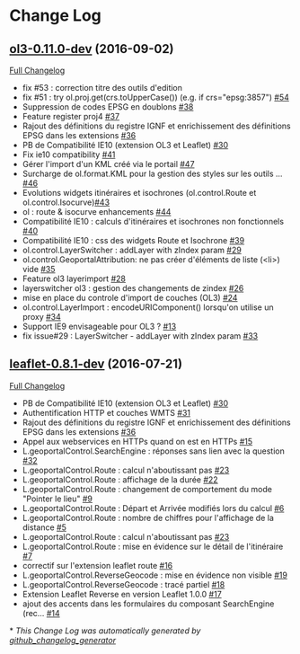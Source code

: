 # Change Log

## [ol3-0.11.0-dev](https://github.com/IGNF/geoportal-extensions/tree/ol3-0.11.0-dev) (2016-09-02)
[Full Changelog](https://github.com/IGNF/geoportal-extensions/compare/leaflet-0.8.1-dev...ol3-0.11.0-dev)

- fix \#53 : correction titre des outils d'edition
- fix \#51 : try ol.proj.get\(crs.toUpperCase\(\)\) \(e.g. if crs="epsg:3857"\) [\#54](https://github.com/IGNF/geoportal-extensions/pull/54)
- Suppression de codes EPSG en doublons [\#38](https://github.com/IGNF/geoportal-extensions/pull/38)
- Feature register proj4 [\#37](https://github.com/IGNF/geoportal-extensions/pull/37)
- Rajout des définitions du registre IGNF et enrichissement des définitions EPSG dans les extensions [\#36](https://github.com/IGNF/geoportal-extensions/issues/36)
- PB de Compatibilité IE10 \(extension OL3 et Leaflet\) [\#30](https://github.com/IGNF/geoportal-extensions/issues/30)
- Fix ie10 compatibility  [\#41](https://github.com/IGNF/geoportal-extensions/pull/41)
- Gérer l'import d'un KML créé via le portail
[\#47](https://github.com/IGNF/geoportal-extensions/issues/47)
- Surcharge de ol.format.KML pour la gestion des styles sur les outils …
[\#46](https://github.com/IGNF/geoportal-extensions/pull/46)
- Evolutions widgets itinéraires et isochrones \(ol.control.Route et ol.control.Isocurve\)[\#43](https://github.com/IGNF/geoportal-extensions/issues/43)
- ol : route & isocurve enhancements [\#44](https://github.com/IGNF/geoportal-extensions/pull/44)
- Compatibilité IE10 : calculs d'itinéraires et isochrones non fonctionnels [\#40](https://github.com/IGNF/geoportal-extensions/issues/40)
- Compatibilité IE10 : css des widgets Route et Isochrone [\#39](https://github.com/IGNF/geoportal-extensions/issues/39)
- ol.control.LayerSwitcher : addLayer with zIndex param [\#29](https://github.com/IGNF/geoportal-extensions/issues/29)
- ol.control.GeoportalAttribution: ne pas créer d'éléments de liste \(\<li\>\) vide [\#35](https://github.com/IGNF/geoportal-extensions/issues/35)
- Feature ol3 layerimport [\#28](https://github.com/IGNF/geoportal-extensions/pull/28)
- layerswitcher ol3 : gestion des changements de zindex [\#26](https://github.com/IGNF/geoportal-extensions/pull/26)
- mise en place du controle d'import de couches \(OL3\) [\#24](https://github.com/IGNF/geoportal-extensions/pull/24)
- ol.control.LayerImport : encodeURIComponent\(\) lorsqu'on utilise un proxy [\#34](https://github.com/IGNF/geoportal-extensions/issues/34)
- Support IE9 envisageable pour OL3 ? [\#13](https://github.com/IGNF/geoportal-extensions/issues/13)
- fix issue\#29 : LayerSwitcher - addLayer with zIndex param [\#33](https://github.com/IGNF/geoportal-extensions/pull/33)

## [leaflet-0.8.1-dev](https://github.com/IGNF/geoportal-extensions/tree/leaflet-0.8.1-dev) (2016-07-21)
[Full Changelog](https://github.com/IGNF/geoportal-extensions/compare/ol3-0.10.0...leaflet-0.8.1-dev)


- PB de Compatibilité IE10 \(extension OL3 et Leaflet\) [\#30](https://github.com/IGNF/geoportal-extensions/issues/30)
- Authentification HTTP et couches WMTS [\#31](https://github.com/IGNF/geoportal-extensions/issues/31)
- Rajout des définitions du registre IGNF et enrichissement des définitions EPSG dans les extensions [\#36](https://github.com/IGNF/geoportal-extensions/issues/36)
- Appel aux webservices en HTTPs quand on est en HTTPs [\#15](https://github.com/IGNF/geoportal-extensions/issues/15)
- L.geoportalControl.SearchEngine : réponses sans lien avec la question [\#32](https://github.com/IGNF/geoportal-extensions/issues/32)
- L.geoportalControl.Route : calcul n'aboutissant pas [\#23](https://github.com/IGNF/geoportal-extensions/issues/23)
- L.geoportalControl.Route : affichage de la durée [\#22](https://github.com/IGNF/geoportal-extensions/issues/22)
- L.geoportalControl.Route : changement de comportement du mode "Pointer le lieu" [\#9](https://github.com/IGNF/geoportal-extensions/issues/9)
- L.geoportalControl.Route : Départ et Arrivée modifiés lors du calcul [\#6](https://github.com/IGNF/geoportal-extensions/issues/6)
- L.geoportalControl.Route : nombre de chiffres pour l'affichage de la distance [\#5](https://github.com/IGNF/geoportal-extensions/issues/5)
- L.geoportalControl.Route : calcul n'aboutissant pas [\#23](https://github.com/IGNF/geoportal-extensions/issues/23)
- L.geoportalControl.Route : mise en évidence sur le détail de l'itinéraire [\#7](https://github.com/IGNF/geoportal-extensions/issues/7)
- correctif sur l'extension leaflet route [\#16](https://github.com/IGNF/geoportal-extensions/pull/16)
- L.geoportalControl.ReverseGeocode : mise en évidence non visible [\#19](https://github.com/IGNF/geoportal-extensions/issues/19)
- L.geoportalControl.ReverseGeocode : tracé partiel [\#18](https://github.com/IGNF/geoportal-extensions/issues/18)
- Extension Leaflet Reverse en version Leaflet 1.0.0 [\#17](https://github.com/IGNF/geoportal-extensions/issues/17)
- ajout des accents dans les formulaires du composant SearchEngine \(rec… [\#14](https://github.com/IGNF/geoportal-extensions/pull/14)


\* *This Change Log was automatically generated by [github_changelog_generator](https://github.com/skywinder/Github-Changelog-Generator)*
